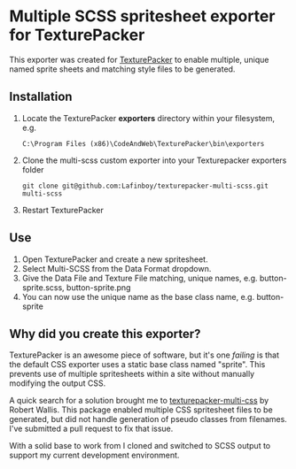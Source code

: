 Multiple SCSS spritesheet exporter for TexturePacker
========================

This exporter was created for [TexturePacker](http://www.texturepacker.com/) to enable multiple, unique named sprite sheets and matching style files to be generated.

## Installation ##

1. Locate the TexturePacker **exporters** directory within your filesystem, e.g.

    `C:\Program Files (x86)\CodeAndWeb\TexturePacker\bin\exporters`

1. Clone the multi-scss custom exporter into your Texturepacker exporters folder

    `git clone git@github.com:Lafinboy/texturepacker-multi-scss.git multi-scss`

1. Restart TexturePacker

## Use ##

1. Open TexturePacker and create a new spritesheet.
1. Select Multi-SCSS from the Data Format dropdown.
1. Give the Data File and Texture File matching, unique names, e.g. button-sprite.scss, button-sprite.png
1. You can now use the unique name as the base class name, e.g. button-sprite

## Why did you create this exporter? ##

TexturePacker is an awesome piece of software, but it's one *failing* is that the default CSS exporter uses a static base class named "sprite". This prevents use of multiple spritesheets within a site without manually modifying the output CSS.

A quick search for a solution brought me to [texturepacker-multi-css](https://github.com/robert-wallis/texturepacker-multi-css) by Robert Wallis. This package enabled multiple CSS spritesheet files to be generated, but did not handle generation of pseudo classes from filenames. I've submitted a pull request to fix that issue.

With a solid base to work from I cloned and switched to SCSS output to support my current development environment.
